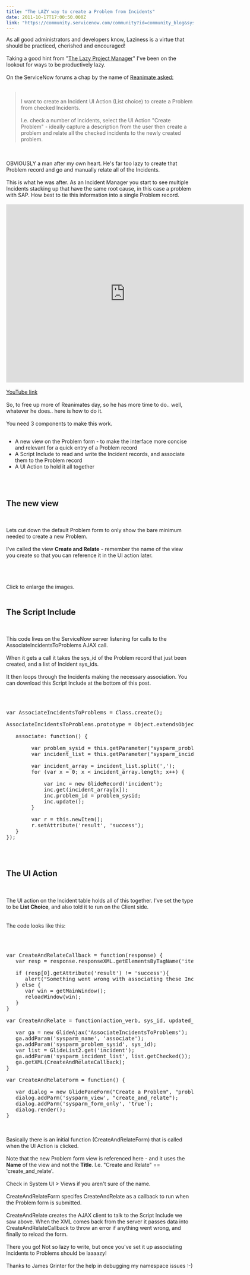```yaml
---
title: "The LAZY way to create a Problem from Incidents"
date: 2011-10-17T17:00:50.000Z
link: "https://community.servicenow.com/community?id=community_blog&sys_id=284daee5dbd0dbc01dcaf3231f96193f"
---
```

<p>As all good administrators and developers know, Laziness is a virtue that should be practiced, cherished and encouraged!<br /><br />Taking a good hint from "<a title="w.thelazyprojectmanager.com/" href="http://www.thelazyprojectmanager.com/">The Lazy Project Manager</a>" I've been on the lookout for ways to be productively lazy.<br /><br />On the ServiceNow forums a chap by the name of <a title="50017" href="/community?id=community_question&sys_id=904287addb98dbc01dcaf3231f961985">Reanimate asked:</a><br /><br /><blockquote><br />I want to create an Incident UI Action (List choice) to create a Problem from checked Incidents.<br /><br />I.e. check a number of incidents, select the UI Action "Create Problem" - ideally capture a description from the user then create a problem and relate all the checked incidents to the newly created problem.<br /></blockquote><br /><br />OBVIOUSLY a man after my own heart. He's far too lazy to create that Problem record and go and manually relate all of the Incidents.<br /><br />This is what he was after. As an Incident Manager you start to see multiple Incidents stacking up that have the same root cause, in this case a problem with SAP. How best to tie this information into a single Problem record.<br /><br /><embed width="640" height="480" src="http://www.youtube.com/embed/lbJWhkFkF0E" frameborder="0" allowfullscreen=""></embed><br /><br /><a title="w.youtube.com/watch?v=lbJWhkFkF0E" href="http://www.youtube.com/watch?v=lbJWhkFkF0E">YouTube link</a><br /><br />So, to free up more of Reanimates day, so he has more time to do.. well, whatever he does.. here is how to do it.<br /><br />You need 3 components to make this work.<br /><br /><ul><li>A new view on the Problem form - to make the interface more concise and relevant for a quick entry of a Problem record</li><li>A Script Include to read and write the Incident records, and associate them to the Problem record</li><li>A UI Action to hold it all together</li></ul><br /><br /><h2>The new view</h2><br /><br />Lets cut down the default Problem form to only show the bare minimum needed to create a new Problem.<br /><br />I've called the view <b>Create and Relate</b> - remember the name of the view you create so that you can reference it in the UI action later.<br /><br /><img  alt="" class="jive-image" src="6a23208adb50dfc03eb27a9e0f9619ed.iix" /><br /><br /><br /><img  alt="" class="jive-image" src="7b11484edb58d3049c9ffb651f961977.iix" /><br /><br />Click to enlarge the images.<br /><br /><h2>The Script Include</h2><br /><br />This code lives on the ServiceNow server listening for calls to the AssociateIncidentsToProblems AJAX call.<br /><br />When it gets a call it takes the sys_id of the Problem record that just been created, and a list of Incident sys_ids.<br /><br />It then loops through the Incidents making the necessary association. You can download this Script Include at the bottom of this post.<br /><br /><pre __default_attr="plain" __jive_macro_name="code" class="jive_text_macro jive_macro_code"><br /><br />var AssociateIncidentsToProblems = Class.create();<br /><br />AssociateIncidentsToProblems.prototype = Object.extendsObject(AbstractAjaxProcessor, {<br /><br />   associate: function() {<br /><br />        var problem_sysid = this.getParameter("sysparm_problem_sysid");<br />        var incident_list = this.getParameter("sysparm_incident_list");<br /><br />        var incident_array = incident_list.split(',');<br />        for (var x = 0; x &lt; incident_array.length; x++) {<br />     <br />            var inc = new GlideRecord('incident');<br />            inc.get(incident_array[x]);<br />            inc.problem_id = problem_sysid;<br />            inc.update();<br />        }<br />       <br />        var r = this.newItem();<br />        r.setAttribute('result', 'success');<br />   }<br />});<br /></pre><br /><br /><h2>The UI Action</h2><br /><br />The UI action on the Incident table holds all of this together. I've set the type to be <b>List Choice</b>, and also told it to run on the Client side.<br /><br /><img  alt="" class="jive-image" src="4da2a37ddb5093049c9ffb651f961973.iix" /><br /><br />The code looks like this:<br /><br /><pre __default_attr="plain" __jive_macro_name="code" class="jive_text_macro jive_macro_code"><br /><br />var CreateAndRelateCallback = function(response) {<br />   var resp = response.responseXML.getElementsByTagName('item');<br />  <br />   if (resp[0].getAttribute('result') != 'success'){<br />      alert("Something went wrong with associating these Incidents to a Problem");<br />   } else {<br />      var win = getMainWindow();<br />      reloadWindow(win);<br />   }<br />}<br /><br />var CreateAndRelate = function(action_verb, sys_id, updated_table, display_value) {<br /><br />   var ga = new GlideAjax('AssociateIncidentsToProblems'); <br />   ga.addParam('sysparm_name', 'associate');<br />   ga.addParam('sysparm_problem_sysid', sys_id);<br />   var list = GlideList2.get('incident');<br />   ga.addParam('sysparm_incident_list', list.getChecked());<br />   ga.getXML(CreateAndRelateCallback);<br />}<br /><br />var CreateAndRelateForm = function() {<br />  <br />   var dialog = new GlidePaneForm("Create a Problem", "problem", document.body, CreateAndRelate);<br />   dialog.addParm('sysparm_view', "create_and_relate");<br />   dialog.addParm('sysparm_form_only', 'true');<br />   dialog.render();  <br />}<br /></pre><br /><br />Basically there is an initial function (CreateAndRelateForm) that is called when the UI Action is clicked. <br /><br />Note that the new Problem form view is referenced here - and it uses the <b>Name</b> of the view and not the <b>Title</b>. I.e. "Create and Relate" == 'create_and_relate'. <br /><br />Check in System UI &gt; Views if you aren't sure of the name.<br /><br />CreateAndRelateForm specifes CreateAndRelate as a callback to run when the Problem form is submitted.<br /><br />CreateAndRelate creates the AJAX client to talk to the Script Include we saw above. When the XML comes back from the server it passes data into CreateAndRelateCallback to throw an error if anything went wrong, and finally to reload the form.<br /><br />There you go! Not so lazy to write, but once you've set it up associating Incidents to Problems should be laaaazy!<br /><br />Thanks to James Grinter for the help in debugging my namespace issues :-)</p>